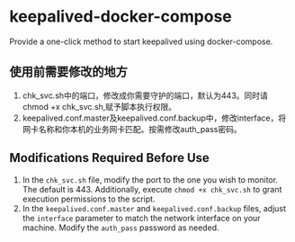 # keepalived-docker-compose
Provide a one-click method to start keepalived using docker-compose.

## 使用前需要修改的地方
1. chk_svc.sh中的端口，修改成你需要守护的端口，默认为443。同时请chmod +x chk_svc.sh,赋予脚本执行权限。
2. keepalived.conf.master及keepalived.conf.backup中，修改interface，将网卡名称和你本机的业务网卡匹配。按需修改auth_pass密码。


## Modifications Required Before Use
1. In the `chk_svc.sh` file, modify the port to the one you wish to monitor. The default is 443. Additionally, execute `chmod +x chk_svc.sh` to grant execution permissions to the script.
2. In the `keepalived.conf.master` and `keepalived.conf.backup` files, adjust the `interface` parameter to match the network interface on your machine. Modify the `auth_pass` password as needed.